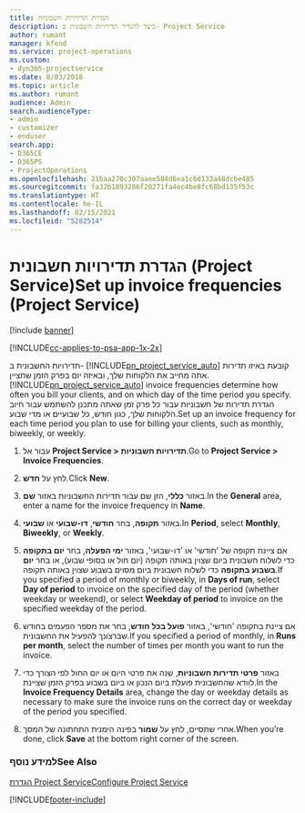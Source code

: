 ```yaml
---
title: הגדרת תדירויות חשבוניות
description: כיצד להגדיר תדירויות חשבונית ב- Project Service
author: rumant
manager: kfend
ms.service: project-operations
ms.custom:
- dyn365-projectservice
ms.date: 8/03/2018
ms.topic: article
ms.author: rumant
audience: Admin
search.audienceType:
- admin
- customizer
- enduser
search.app:
- D365CE
- D365PS
- ProjectOperations
ms.openlocfilehash: 21baa270c307aaee584d6ea1c6d133a48dcbe485
ms.sourcegitcommit: fa32b1893286f20271fa4ec4be8fc68bd135f53c
ms.translationtype: HT
ms.contentlocale: he-IL
ms.lasthandoff: 02/15/2021
ms.locfileid: "5282514"
---
```

# <a name="set-up-invoice-frequencies-project-service"></a><span data-ttu-id="f2813-103">הגדרת תדירויות חשבונית (Project Service)</span><span class="sxs-lookup"><span data-stu-id="f2813-103">Set up invoice frequencies (Project Service)</span></span>

[!include [banner](../includes/psa-now-project-operations.md)]

[!INCLUDE[cc-applies-to-psa-app-1x-2x](../includes/cc-applies-to-psa-app-1x-2x.md)]

<span data-ttu-id="f2813-104">תדירויות החשבונית ב- [!INCLUDE[pn_project_service_auto](../includes/pn-project-service-auto.md)] קובעת באיזו תדירות אתה מחייב את הלקוחות שלך, ובאיזה יום בפרק הזמן שתציין.</span><span class="sxs-lookup"><span data-stu-id="f2813-104">[!INCLUDE[pn_project_service_auto](../includes/pn-project-service-auto.md)] invoice frequencies determine how often you bill your clients, and on which day of the time period you specify.</span></span> <span data-ttu-id="f2813-105">הגדרת תדירות של חשבוניות עבור כל פרק זמן שאתה מתכנן להשתמש עבור חיוב הלקוחות שלך, כגון חודש, כל שבועיים או מדי שבוע.</span><span class="sxs-lookup"><span data-stu-id="f2813-105">Set up an invoice frequency for each time period you plan to use for billing your clients, such as monthly, biweekly, or weekly.</span></span>  
  
1.  <span data-ttu-id="f2813-106">עבור אל **Project Service > תדירויות חשבוניות**.</span><span class="sxs-lookup"><span data-stu-id="f2813-106">Go to **Project Service > Invoice Frequencies**.</span></span>  
  
2.  <span data-ttu-id="f2813-107">לחץ על **חדש**.</span><span class="sxs-lookup"><span data-stu-id="f2813-107">Click **New**.</span></span>  
  
3.  <span data-ttu-id="f2813-108">באזור **כללי**, הזן שם עבור תדירות החשבוניות באזור **שם**.</span><span class="sxs-lookup"><span data-stu-id="f2813-108">In the **General** area, enter a name for the invoice frequency in **Name**.</span></span>  
  
4.  <span data-ttu-id="f2813-109">באזור **תקופה**, בחר **חודשי**, **דו-שבועי** או **שבועי**.</span><span class="sxs-lookup"><span data-stu-id="f2813-109">In **Period**, select **Monthly**, **Biweekly**, or **Weekly**.</span></span>  
  
5.  <span data-ttu-id="f2813-110">אם ציינת תקופה של 'חודשי' או 'דו-שבועי', באזור **ימי הפעלה**, בחר **יום בתקופה** כדי לשלוח חשבונית ביום שצוין באותה תקופה (יום חול או בסופי שבוע), או בחר **יום בשבוע בתקופה** כדי לשלוח חשבונית ביום מסוים בשבוע שצוין באותה תקופה.</span><span class="sxs-lookup"><span data-stu-id="f2813-110">If you specified a period of monthly or biweekly, in **Days of run**, select **Day of period** to invoice on the specified day of the period (whether weekday or weekend), or select **Weekday of period** to invoice on the specified weekday of the period.</span></span>  
  
6.  <span data-ttu-id="f2813-111">אם ציינת בתקופה 'חודשי', באזור **פועל בכל חודש**, בחר את מספר הפעמים בחודש שברצונך להפעיל את החשבונית.</span><span class="sxs-lookup"><span data-stu-id="f2813-111">If you specified a period of monthly, in **Runs per month**, select the number of times per month you want to run the invoice.</span></span>  
  
7.  <span data-ttu-id="f2813-112">באזור **פרטי תדירות חשבוניות**, שנה את פרטי היום או יום החול לפי הצורך כדי לוודא שהחשבונית פועלת ביום הנכון או ביום בשבוע בפרק הזמן שציינת.</span><span class="sxs-lookup"><span data-stu-id="f2813-112">In the **Invoice Frequency Details** area, change the day or weekday details as necessary to make sure the invoice runs on the correct day or weekday of the period you specified.</span></span>  
  
8.  <span data-ttu-id="f2813-113">אחרי שתסיים, לחץ על **שמור** בפינה הימנית התחתונה של המסך.</span><span class="sxs-lookup"><span data-stu-id="f2813-113">When you’re done, click **Save** at the bottom right corner of the screen.</span></span>  
  
### <a name="see-also"></a><span data-ttu-id="f2813-114">למידע נוסף</span><span class="sxs-lookup"><span data-stu-id="f2813-114">See Also</span></span>  
 [<span data-ttu-id="f2813-115">הגדרת Project Service</span><span class="sxs-lookup"><span data-stu-id="f2813-115">Configure Project Service</span></span>](../psa/configure.md)


[!INCLUDE[footer-include](../includes/footer-banner.md)]